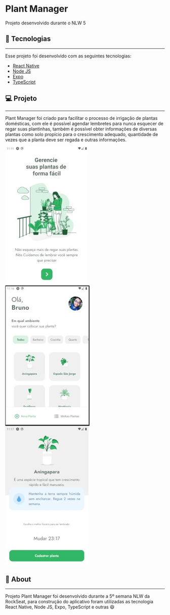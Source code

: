 # Plant Manager
Projeto desenvolvido durante o NLW 5
<h2>🚀 Tecnologias</h2>
<hr>
Esse projeto foi desenvolvido com as seguintes tecnologias:
<ul>
  <li><a href="https://reactnative.dev/" target="_blank">React Native</a></li>
  <li><a href="https://nodejs.org/en/" target="_blank">Node JS</a></li>
  <li><a href="https://expo.io/" target="_blank">Expo</a></li>
  <li><a href="https://www.typescriptlang.org/" target="_blank">TypeScript</a></li>
</ul>
<h2>💻 Projeto</h2>
<hr>
<p>
Plant Manager foi criado para facilitar o processo de irrigação de plantas domésticas, com ele é possível agendar lembretes para nunca esquecer de regar suas plantinhas, também é possível obter informações de diversas plantas como solo propício para o crescimento adequado, quantidade de vezes que a planta deve ser regada e outras informações.
</p>
<div style="align-items: center;">
<img src="https://github.com/BrunoMeirel3s/React-Native-NLW5/blob/main/plantmanager/imagens%20do%20projeto/tela%201.JPG"></img>
<img src="https://github.com/BrunoMeirel3s/React-Native-NLW5/blob/main/plantmanager/imagens%20do%20projeto/tela%204.JPG"></img>
<img src="https://github.com/BrunoMeirel3s/React-Native-NLW5/blob/main/plantmanager/imagens%20do%20projeto/tela%205.JPG"></img>
</div>

<h2>🤔 About</h2>
<hr>
Projeto Plant Manager foi desenvolvido durante a 5º semana NLW da RockSeat, para construção do aplicativo foram utilizadas as tecnologia React Native, Node JS, Expo, TypeScript e outras 😄


